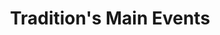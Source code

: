 ---
title: "Tradition's Main Events"
url: /lebanon/traditions-main-events-west-main-street/
shop: clothes
---